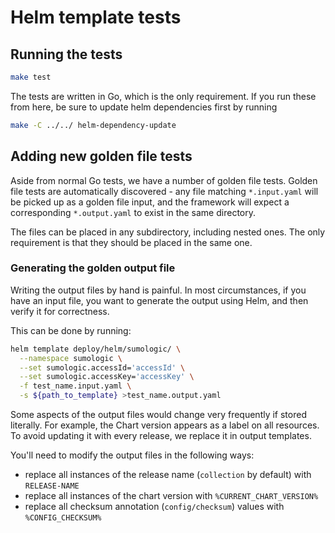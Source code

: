 # Helm template tests

## Running the tests

```sh
make test
```

The tests are written in Go, which is the only requirement.
If you run these from here, be sure to update helm dependencies first by running

```sh
make -C ../../ helm-dependency-update
```

## Adding new golden file tests

Aside from normal Go tests, we have a number of golden file tests.
Golden file tests are automatically discovered - any file matching `*.input.yaml`
will be picked up as a golden file input, and the framework will expect a corresponding
`*.output.yaml` to exist in the same directory.

The files can be placed in any subdirectory, including nested ones. The only requirement is
that they should be placed in the same one.

### Generating the golden output file

Writing the output files by hand is painful. In most circumstances, if you have an input
file, you want to generate the output using Helm, and then verify it for correctness.

This can be done by running:

```bash
helm template deploy/helm/sumologic/ \
  --namespace sumologic \
  --set sumologic.accessId='accessId' \
  --set sumologic.accessKey='accessKey' \
  -f test_name.input.yaml \
  -s ${path_to_template} >test_name.output.yaml
```

Some aspects of the output files would change very frequently if stored literally.
For example, the Chart version appears as a label on all resources. To avoid updating
it with every release, we replace it in output templates.

You'll need to modify the output files in the following ways:

- replace all instances of the release name (`collection` by default) with `RELEASE-NAME`
- replace all instances of the chart version with `%CURRENT_CHART_VERSION%`
- replace all checksum annotation (`config/checksum`) values with `%CONFIG_CHECKSUM%`
